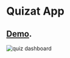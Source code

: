 # Quizat App

## [Demo](https://quizat-dashboard.netlify.app/).

![ quiz dashboard](https://i.imgur.com/ORxFkCR.png)
